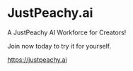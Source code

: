 # JustPeachy.ai

A JustPeachy AI Workforce for Creators!

Join now today to try it for yourself.

https://justpeachy.ai

